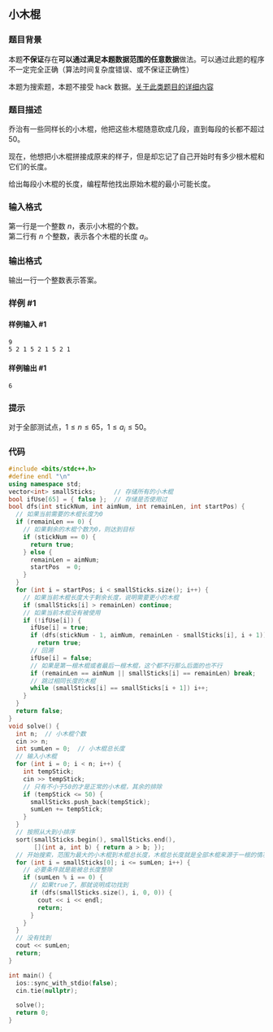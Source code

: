 ## 小木棍

### 题目背景

本题**不保证**存在**可以通过满足本题数据范围的任意数据**做法。可以通过此题的程序不一定完全正确（算法时间复杂度错误、或不保证正确性）

本题为搜索题，本题不接受 hack 数据。[关于此类题目的详细内容](https://www.luogu.com.cn/paste/isdgwj5l)

### 题目描述

乔治有一些同样长的小木棍，他把这些木棍随意砍成几段，直到每段的长都不超过 $50$。

现在，他想把小木棍拼接成原来的样子，但是却忘记了自己开始时有多少根木棍和它们的长度。

给出每段小木棍的长度，编程帮他找出原始木棍的最小可能长度。

### 输入格式

第一行是一个整数 $n$，表示小木棍的个数。  
第二行有 $n$ 个整数，表示各个木棍的长度 $a_i$。

### 输出格式

输出一行一个整数表示答案。

### 样例 #1

#### 样例输入 #1

```
9
5 2 1 5 2 1 5 2 1
```

#### 样例输出 #1

```
6
```

### 提示

对于全部测试点，$1 \leq n \leq 65$，$1 \leq a_i \leq 50$。

### 代码

```cpp
#include <bits/stdc++.h>
#define endl "\n"
using namespace std;
vector<int> smallSticks;     // 存储所有的小木棍
bool ifUse[65] = { false };  // 存储是否使用过
bool dfs(int stickNum, int aimNum, int remainLen, int startPos) {
  // 如果当前需要的木棍长度为0
  if (remainLen == 0) {
    // 如果剩余的木棍个数为0，则达到目标
    if (stickNum == 0) {
      return true;
    } else {
      remainLen = aimNum;
      startPos  = 0;
    }
  }
  for (int i = startPos; i < smallSticks.size(); i++) {
    // 如果当前木棍长度大于剩余长度，说明需要更小的木棍
    if (smallSticks[i] > remainLen) continue;
    // 如果当前木棍没有被使用
    if (!ifUse[i]) {
      ifUse[i] = true;
      if (dfs(stickNum - 1, aimNum, remainLen - smallSticks[i], i + 1))
        return true;
      // 回溯
      ifUse[i] = false;
      // 如果是第一根木棍或者最后一根木棍，这个都不行那么后面的也不行
      if (remainLen == aimNum || smallSticks[i] == remainLen) break;
      // 跳过相同长度的木棍
      while (smallSticks[i] == smallSticks[i + 1]) i++;
    }
  }
  return false;
}
void solve() {
  int n;  // 小木棍个数
  cin >> n;
  int sumLen = 0;  // 小木棍总长度
  // 输入小木棍
  for (int i = 0; i < n; i++) {
    int tempStick;
    cin >> tempStick;
    // 只有不小于50的才是正常的小木棍，其余的排除
    if (tempStick <= 50) {
      smallSticks.push_back(tempStick);
      sumLen += tempStick;
    }
  }
  // 按照从大到小排序
  sort(smallSticks.begin(), smallSticks.end(),
       [](int a, int b) { return a > b; });
  // 开始搜索，范围为最大的小木棍到木棍总长度，木棍总长度就是全部木棍来源于一根的情况
  for (int i = smallSticks[0]; i <= sumLen; i++) {
    // 必要条件就是能被总长度整除
    if (sumLen % i == 0) {
      // 如果true了，那就说明成功找到
      if (dfs(smallSticks.size(), i, 0, 0)) {
        cout << i << endl;
        return;
      }
    }
  }
  // 没有找到
  cout << sumLen;
  return;
}

int main() {
  ios::sync_with_stdio(false);
  cin.tie(nullptr);

  solve();
  return 0;
}
```

